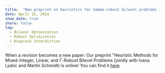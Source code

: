 ```yaml
---
title:  "New preprint on heuristics for Gamma-robust bilevel problems is online!"
date: April 15, 2024
show_date: true
share: false
tag:
  - Bilevel Optimization
  - Robust Optimization
  - Knapsack Interdiction
---
```


When a revision becomes a new paper: Our preprint "Heuristic Methods for Mixed-Integer, Linear, and $\Gamma$-Robust Bilevel Problems (jointly with Ivana Ljubic and Martin Schmidt) is online! You can find it [here](https://optimization-online.org/?p=26186).
